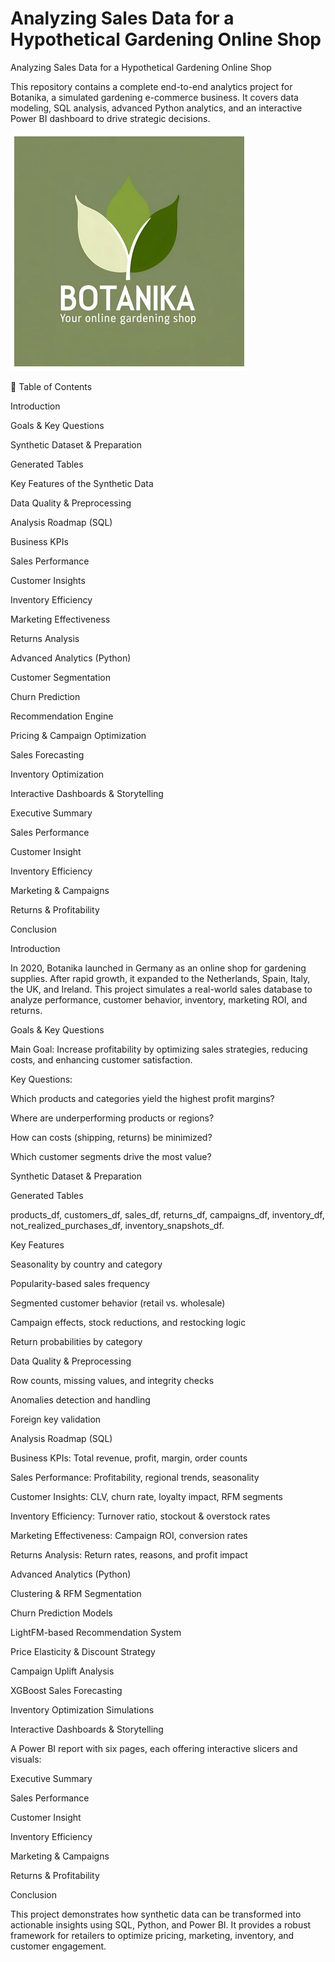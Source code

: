 # Analyzing Sales Data for a Hypothetical Gardening Online Shop
Analyzing Sales Data for a Hypothetical Gardening Online Shop

This repository contains a complete end-to-end analytics project for Botanika, a simulated gardening e-commerce business. It covers data modeling, SQL analysis, advanced Python analytics, and an interactive Power BI dashboard to drive strategic decisions.

![Botanika Logo](images/Botanika_logo.png)

📑 Table of Contents

Introduction

Goals & Key Questions

Synthetic Dataset & Preparation

Generated Tables

Key Features of the Synthetic Data

Data Quality & Preprocessing

Analysis Roadmap (SQL)

Business KPIs

Sales Performance

Customer Insights

Inventory Efficiency

Marketing Effectiveness

Returns Analysis

Advanced Analytics (Python)

Customer Segmentation

Churn Prediction

Recommendation Engine

Pricing & Campaign Optimization

Sales Forecasting

Inventory Optimization

Interactive Dashboards & Storytelling

Executive Summary

Sales Performance

Customer Insight

Inventory Efficiency

Marketing & Campaigns

Returns & Profitability

Conclusion

Introduction

In 2020, Botanika launched in Germany as an online shop for gardening supplies. After rapid growth, it expanded to the Netherlands, Spain, Italy, the UK, and Ireland. This project simulates a real-world sales database to analyze performance, customer behavior, inventory, marketing ROI, and returns.

Goals & Key Questions

Main Goal: Increase profitability by optimizing sales strategies, reducing costs, and enhancing customer satisfaction.

Key Questions:

Which products and categories yield the highest profit margins?

Where are underperforming products or regions?

How can costs (shipping, returns) be minimized?

Which customer segments drive the most value?

Synthetic Dataset & Preparation

Generated Tables

products_df, customers_df, sales_df, returns_df, campaigns_df, inventory_df, not_realized_purchases_df, inventory_snapshots_df.

Key Features

Seasonality by country and category

Popularity-based sales frequency

Segmented customer behavior (retail vs. wholesale)

Campaign effects, stock reductions, and restocking logic

Return probabilities by category

Data Quality & Preprocessing

Row counts, missing values, and integrity checks

Anomalies detection and handling

Foreign key validation

Analysis Roadmap (SQL)

Business KPIs: Total revenue, profit, margin, order counts

Sales Performance: Profitability, regional trends, seasonality

Customer Insights: CLV, churn rate, loyalty impact, RFM segments

Inventory Efficiency: Turnover ratio, stockout & overstock rates

Marketing Effectiveness: Campaign ROI, conversion rates

Returns Analysis: Return rates, reasons, and profit impact

Advanced Analytics (Python)

Clustering & RFM Segmentation

Churn Prediction Models

LightFM-based Recommendation System

Price Elasticity & Discount Strategy

Campaign Uplift Analysis

XGBoost Sales Forecasting

Inventory Optimization Simulations

Interactive Dashboards & Storytelling

A Power BI report with six pages, each offering interactive slicers and visuals:

Executive Summary

Sales Performance

Customer Insight

Inventory Efficiency

Marketing & Campaigns

Returns & Profitability

Conclusion

This project demonstrates how synthetic data can be transformed into actionable insights using SQL, Python, and Power BI. It provides a robust framework for retailers to optimize pricing, marketing, inventory, and customer engagement.

